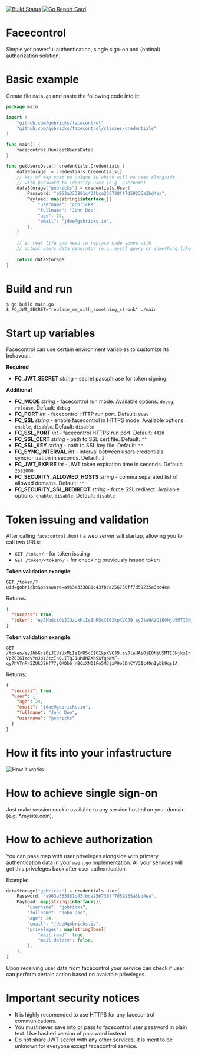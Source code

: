 [![Build Status](https://travis-ci.org/gobricks/facecontrol.svg?branch=master)](https://travis-ci.org/gobricks/facecontrol)
[![Go Report Card](https://goreportcard.com/badge/github.com/gobricks/facecontrol)](https://goreportcard.com/report/github.com/gobricks/facecontrol)


# Facecontrol

Simple yet powerful authentication, single sign-on and (optinal) authorization solution.

# Basic example

Create file `main.go` and paste the following code into it:

``` go
package main

import (
    "github.com/gobricks/facecontrol"
    "github.com/gobricks/facecontrol/classes/credentials"
)

func main() {
    facecontrol.Run(getUsersData)
}

func getUsersData() credentials.Credentials {
    dataStorage := credentials.Credentials{}
    // key of map must be unique ID which will be used alongside
    // with password to identify user (e.g. username)
    dataStorage["gobricks"] = credentials.User{
        Password: "a963a333881c43fbca256730ff7d59235a3bd4ea",
        Payload: map[string]interface{}{
            "username": "gobricks",
            "fullname": "John Doe",
            "age": 24,
            "email": "jdoe@gobricks.io",
        },
    }
    
    // in real life you need to replace code above with
    // actual users data generator (e.g. mysql query or something like this)
    
    return dataStorage
}
```

# Build and run

```
$ go build main.go
$ FC_JWT_SECRET="replace_me_with_something_stronk" ./main
```

# Start up variables

Facecontrol can use certain environment variables to customize its behavour.

**Required**

* **FC_JWT_SECRET** _string_ - secret passphrase for token signing.

**Additional**

* **FC_MODE** _string_ - facecontrol run mode. Available options: `debug`, `release`. Default: `debug`
* **FC_PORT** _int_ - facecontrol HTTP run port. Default: `8080`
* **FC_SSL** _string_ - enable facecontrol in HTTPS mode. Available options: `enable`, `disable`. Default: `disable`
* **FC_SSL_PORT** _int_ - facecontrol HTTPS run port. Default: `4430`
* **FC_SSL_CERT** _string_ - path to SSL cert file. Default: `""`
* **FC_SSL_KEY** _string_ - path to SSL key file. Default: `""`
* **FC_SYNC_INTERVAL** _int_ - interval between users credentials syncronization in seconds. Default: `2`
* **FC_JWT_EXPIRE** _int_ - JWT token expiration time in seconds. Default: `2592000`
* **FC_SECURITY_ALLOWED_HOSTS** _string_ - comma separated list of allowed domains. Default: `""`
* **FC_SECURITY_SSL_REDIRECT** _string_ - force SSL redirect. Available options: `enable`, `disable`. Default: `disable`

# Token issuing and validation

After calling ```facecontrol.Run()``` a web server will startup, allowing you to call two URLs:
* ```GET /token/``` - for token issuing
* ```GET /token/<token>/``` - for checking previously issued token

**Token validation example**:

```GET /token/?uid=gobricks&password=a963a333881c43fbca256730ff7d59235a3bd4ea```

Returns:

``` json
{
  "success": true,
  "token": "eyJhbGciOiJIUzUxMiIsInR5cCI6IkpXVCJ9.eyJleHAiOjE0NjU5MTI3NjksInVpZCI6ImdvYnJpY2tzIn0.ITqJ1uMdNZXb9XfqbNVF-qy7hVTnPr5ZUk3SHf77y6MDb6_nBCxXN01Fo5M3jxP9o5DnCYV3Ic4OnIybb9qs1A"
}
```

**Token validation example**:

```GET /token/eyJhbGciOiJIUzUxMiIsInR5cCI6IkpXVCJ9.eyJleHAiOjE0NjU5MTI3NjksInVpZCI6ImdvYnJpY2tzIn0.ITqJ1uMdNZXb9XfqbNVF-qy7hVTnPr5ZUk3SHf77y6MDb6_nBCxXN01Fo5M3jxP9o5DnCYV3Ic4OnIybb9qs1A```

Returns:

``` json
{
  "success": true,
  "user": {
    "age": 24,
    "email": "jdoe@gobricks.io",
    "fullname": "John Doe",
    "username": "gobricks"
  }
}
```

# How it fits into your infastructure
![How it works](http://i.imgur.com/Cn2ImqX.jpg)

# How to achieve single sign-on

Just make session cookie available to any service hosted on your domain (e.g. *.mysite.com).

# How to achieve authorization

You can pass map with user priveleges alongside with primary authentication data in your ```main.go``` implementation. All your services will get this priveleges back after user authentication.

Example:

``` go
dataStorage["gobricks"] = credentials.User{
    Password: "a963a333881c43fbca256730ff7d59235a3bd4ea",
    Payload: map[string]interface{}{
        "username": "gobricks",
        "fullname": "John Doe",
        "age": 24,
        "email": "jdoe@gobricks.io",
        "priveleges": map[string]bool{
            "mail.read": true,
            "mail.delete": false,
        },
    },
}
```

Upon receiving user data from facecontrol your service can check if user can perform certain action based on available priveleges. 

# Important security notices

* It is highly recomended to use HTTPS for any facecontrol communications.
* You must never save into or pass to facecontrol user password in plain text. Use hashed version of password instead.
* Do not share JWT secret with any other services. It is ment to be unknown for everyone except facecontrol service.


